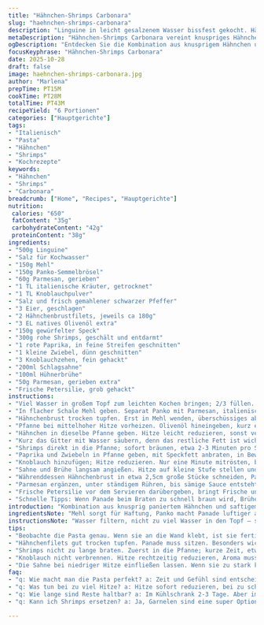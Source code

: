 ```yaml
---
title: "Hähnchen-Shrimps Carbonara"
slug: "haehnchen-shrimps-carbonara"
description: "Linguine in leicht gesalzenem Wasser bissfest gekocht. Hähnchenbrust in Mehl, Ei und panko-Parmesan-Mischung paniert, dann goldbraun gebraten. Bacon knusprig angebraten, herausgenommen, um Fett zu kontrollieren und Bitterkeit zu vermeiden. Shrimps nur kurz angebraten, zart und rosa. Rote Paprika und Zwiebel leicht angeschmort, Knoblauch hinzu für Aroma. Sahne und Hühnerbrühe sanft eingekocht ohne zu kochen, Parmesan für cremige Bindung. Alles zusammen kurz erwärmt, frische Petersilie oben drauf. Kleine Drehungen und Anpassungen bei Kochzeiten vermieden Übertrocknung, schnelle Pfannenwärme-Beobachtung wichtig, um rauchiges Aroma zu verhindern."
metaDescription: "Hähnchen-Shrimps Carbonara vereint knuspriges Hähnchen, saftige Shrimps und cremige Sauce in einem köstlichen Gericht. Einfach unwiderstehlich"
ogDescription: "Entdecken Sie die Kombination aus knusprigem Hähnchen und saftigen Shrimps in einer cremigen Carbonara-Sauce. Ein Genuss für die Sinne"
focusKeyphrase: "Hähnchen-Shrimps Carbonara"
date: 2025-10-28
draft: false
image: haehnchen-shrimps-carbonara.jpg
author: "Marlena"
prepTime: PT15M
cookTime: PT28M
totalTime: PT43M
recipeYield: "6 Portionen"
categories: ["Hauptgerichte"]
tags:
- "Italienisch"
- "Pasta"
- "Hähnchen"
- "Shrimps"
- "Kochrezepte"
keywords:
- "Hähnchen"
- "Shrimps"
- "Carbonara"
breadcrumb: ["Home", "Recipes", "Hauptgerichte"]
nutrition: 
 calories: "650"
 fatContent: "35g"
 carbohydrateContent: "42g"
 proteinContent: "38g"
ingredients:
- "500g Linguine"
- "Salz für Kochwasser"
- "150g Mehl"
- "150g Panko-Semmelbrösel"
- "60g Parmesan, gerieben"
- "1 TL italienische Kräuter, getrocknet"
- "1 TL Knoblauchpulver"
- "Salz und frisch gemahlener schwarzer Pfeffer"
- "3 Eier, geschlagen"
- "2 Hähnchenbrustfilets, jeweils ca 180g"
- "3 EL natives Olivenöl extra"
- "150g gewürfelter Speck"
- "300g rohe Shrimps, geschält und entdarmt"
- "1 rote Paprika, in feine Streifen geschnitten"
- "1 kleine Zwiebel, dünn geschnitten"
- "3 Knoblauchzehen, fein gehackt"
- "200ml Schlagsahne"
- "100ml Hühnerbrühe"
- "50g Parmesan, gerieben extra"
- "Frische Petersilie, grob gehackt"
instructions:
- "Viel Wasser in großem Topf zum leichten Kochen bringen; 2/3 füllen. Salz zugeben– nicht sparen, sonst zieht Pasta nicht Geschmack. Linguine einwerfen, gelegentlich rühren, damit sie nicht kleben. Al dente kochen, nicht zu weich, sonst matschig. Abgießen, warm beiseitestellen."
- "In flacher Schale Mehl geben. Separat Panko mit Parmesan, italienischen Kräutern, Knoblauchpulver, Salz und Pfeffer mischen. Eier verquirlen in extra Schüssel."
- "Hähnchenbrust trocken tupfen. Erst in Mehl wenden, überschüssiges abschütteln, dann komplett in Ei tauchen, danach in der Semmelbröselmischung rundum fest andrücken. Wichtig: Nicht drücken bis Panade wegdrückt, sondern sanft fest, damit sie richtig haftet oder sonst löst sie sich beim Braten. Auf abgedecktem Gitter ruhen lassen, damit keine unnötige Feuchtigkeit entsteht."
- "Pfanne bei mittelhoher Hitze vorheizen. Olivenöl hineingeben, kurz erwärmen. Speckwürfel dazugeben, ständig rühren, Knackgeräusche hören? Perfekt– bis braun und knusprig, aber nicht zu dunkel oder dickes Fett gerinnt. Speck mit Schaumlöffel rausheben, Fett in Pfanne lassen."
- "Hähnchen in dieselbe Pfanne geben. Hitze leicht reduzieren, sonst verbrennt Panade. Ca. 5-6 Minuten pro Seite, dabei an der Unterseite Farbe kontrollieren– soll goldbraun werden, nicht schwarz. Wenn zu schnell bräunt, Hitze runter; wenn zu wenig Bräune, leicht erhöhen. Nach dem Braten auf Gitter legen, zum Ruhen und abtropfen. Kein dichtes Stapeln, sonst wird Panade feucht."
- "Kurz das Gitter mit Wasser säubern, denn das restliche Fett ist wichtig für Shrimps."
- "Shrimps direkt in die Pfanne; sofort bräunen, etwa 2-3 Minuten pro Seite. Sie werden rosa und leicht durchsichtig, dann sofort raus. Flüssigkeit nicht zu stark einkochen lassen, sonst zäh. Auf Teller legen, kurz beiseite."
- "Paprika und Zwiebeln in Pfanne geben, mit Speckfett anbraten, in Bewegung halten damit sie nicht anbrennen, sonst bitter. 4-5 Minuten reicht; sollten weich, aber noch Biss haben."
- "Knoblauch hinzufügen; Hitze reduzieren. Nur eine Minute mitrösten, bis Aroma aufsteigt. Verbrannter Knoblauch gibt nur Bitterkeit und riecht schlecht."
- "Sahne und Brühe langsam angießen. Hitze auf kleine Stufe stellen und leicht simmern lassen. Keinen Vollkochen, sonst gerinnt Sahne. 3-4 Minuten sanft einkochen, ab und zu vorsichtig rühren, bis Mischung eindickt und cremig wird."
- "Währenddessen Hähnchenbrust in etwa 2,5cm große Stücke schneiden, Panade soll an Ort bleiben, sonst matschig. Wenn Panade zu feucht klebt, kurze Pause einlegen."
- "Parmesan ergänzen, unter ständigem Rühren, bis sämige Sauce entsteht. Jetzt Hähnchenstückchen, Shrimps, Linguine und Speck zurück in Pfanne. Nur kurz vermengen, damit alles überzogen wird, nicht zerfallen oder kollabieren."
- "Frische Petersilie vor dem Servieren darübergeben, bringt Frische und Farbe. Nachsalzen zuletzt prüfen, viel Käse und Speck sind schon salzig."
- "Schnelle Tipps: Wenn Panade beim Braten zu schnell braun wird, Brühe oder Sahne zurückhalten, Hitze reduzieren. Zu viel Wasser an Pasta? Schnell in Sieb, kurz kalt abspülen, sonst klebt alles zusammen. Statt Shrimps kann man Garnelen nehmen. Panko kann man durch normales Paniermehl ersetzen, Panade wird dann dichter, nicht ganz so leicht knackig."
introduction: "Kombination aus knusprig paniertem Hähnchen und saftigem Shrimps in cremiger Carbonara-Sauce war mein Experiment mit italienischen Klassikern und amerikanischem Komfortessen. Linguine als Basis dazu, um Sauce gut aufzunehmen. Erfahren, dass zu viel Hitze bei Panade Panik verursacht, zu lange Shrimps zäh machen. Knusprigen Bacon bringt Aroma-Tiefe, reduziert Flüssigkeit in Sauce. Frische rote Paprika gibt einen süßen Farbkontrast – nicht zu stark schmoren, sonst verlieren sie Textur. Immer die Hitze anpassen, bis Geruch von Röstaromen schmeichelnd in Küche liegt, dann passt alles."
ingredientsNote: "Mehl sorgt für Haftung, Panko macht Panade luftiger als normales Paniermehl. Parmesan und Gewürze in Bröseln geben Aroma und Umami. Eier sind Kleber, sie müssen geschlagen sein für gleichmäßige Panade. Shrimps schälen ist Arbeit, lohnt sich aber, sonst schmeckt es schlampig. Statt rotem Paprika geht gelber oder Orangener, etwas milder, bringt Süße. Statt Schlagsahne kann man halb Sahne halb Milch nehmen für leichter. Hühnerbrühe nach Geschmack: Gemüsebrühe für vegetarische Variante, dann statt Hähnchen Tofu oder Pilze verwenden. Speck kann Pancetta sein, gibt intensiveren Geschmack, aber ähnlicher Effekt. Vorsicht bei Salzzugabe, Bacon und Parmesan sind schon salzig genug."
instructionsNote: "Wasser filtern, nicht zu viel Wasser in den Topf – sonst Pasta rührt man kaum durch und Kleben passiert schneller. Hitze bei Pasta kontrollieren, nicht zu stark sieden. Panieren in drei Schritten verhindern Schlamperei – direkt vom Mehl ins Ei und dann in Brösel, keine Zeit lassen, sonst löst sich Panade. Knuspriger Speck braucht Aufmerksamkeit – zu dunkel, bitter; zu hell, soft und nicht aromatisch. Hähnchen direkt auf mittelhoher Pfanne braten, nicht zu schnell wenden, sonst Reisst Panade ab. Shrimps nur kurz, mit hörbarem Knistern. Knoblauch schnell, sonst bitter. Sahne langsam simmern lassen, sonst ölt Sauce aus und trennt sich. Parmesan langsam eingebaut, sonst verklumpt er. Petersilie zum Schluss, frisch, nicht vorher, sonst Verbrennen. Alles bei geringer Hitze zusammenrühren und sofort servieren, sonst Pasta saugt alles zu trocken auf."
tips:
- "Beobachte die Pasta genau. Wenn sie an die Wand klebt, ist sie fertig. Zu lang kochen macht sie matschig; kurzer und schneller Abguss nötig. Brate bei mittlerer Hitze, damit nichts anbrennt."
- "Hähnchenfilets gut trocken tupfen. Panade muss sitzen. Besonders wichtig: Sanft andrücken, nicht zerdrücken. Darauf achten, dass beim Braten alles gleichmäßig goldbraun wird. Hitze anpassen."
- "Shrimps nicht zu lange braten. Zuerst in die Pfanne; kurze Zeit, etwa 3 Minuten pro Seite, aber achte auf die Farbe. Rosa bedeutet fertig. Abheben, um Zähigkeit zu vermeiden."
- "Knoblauch nicht verbrennen. Hitze rechtzeitig reduzieren, Aroma muss angenehm sein. Röststoffe sind wichtig, aber nur bis zum richtigen Punkt; dann wird die Sauce bitter."
- "Die Sahne bei niedriger Hitze einfließen lassen. Wenn sie zu stark kocht, wird sie grummelig. Geduld macht die beste Sauce. Immer rühren, damit sie schön cremig wird."
faq:
- "q: Wie macht man die Pasta perfekt? a: Zeit und Gefühl sind entscheidend. Al dente kochen, nicht einfach nur nach Anleitung. Immer wieder probieren und nicht vergessen, Wasser gut salzen."
- "q: Was tun bei zu viel Hitze? a: Hitze sofort reduzieren, bei zu schnellem Bräunen, weniger Hitze ist wichtig. Timing ist alles; zu lange für Shrimps macht sie zäh."
- "q: Wie lange sind Reste haltbar? a: Im Kühlschrank 2-3 Tage. Aber immer gut aufbewahren. Können auch tiefgefroren werden. So sparen, aber Qualität leidet etwas."
- "q: Kann ich Shrimps ersetzen? a: Ja, Garnelen sind eine super Option. Oder vielleicht Tofu für eine vegetarische Variante. Huhn klappt auch gut, nur die Garzeit anpassen."

---
```

